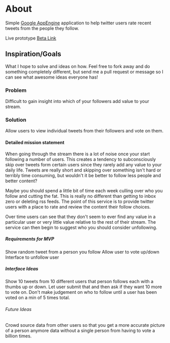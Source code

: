 # About
Simple [Google AppEngine](http://code.google.com/appengine/) application to
help twitter users rate recent tweets from the people they follow.

Live prototype
[Beta Link](http://streamquality.appspot.com/)

## Inspiration/Goals
What I hope to solve and ideas on how.  Feel free to fork away and do
something completely different, but send me a pull request or message so I can
see what awesome ideas everyone has!

### Problem
Difficult to gain insight into which of your followers add value to your stream.

### Solution
Allow users to view individual tweets from their followers and vote on them.

#### Detailed mission statement
When going through the stream there is a lot of noise once your start
following a number of users.   This creates a tendency to subconsciously skip
over tweets form certain users since they rarely add any value to your daily
life.  Tweets are really short and skipping over something isn't hard or
terribly time consuming, but wouldn't it be better to follow less people and
better content?

Maybe you should spend a little bit of time each week culling over who you
follow and cutting the fat.  This is really no different than getting to inbox
zero or deleting rss feeds.  The point of this service is to provide twitter
users with a place to rate and review the content their follow choices.  

Over time users can see that they don't seem to ever find any value in a
particular user or very little value relative to the rest of their stream.
The service can then begin to suggest who you should consider unfollowing.

##### Requirements for MVP
Show random tweet from a person you follow
Allow user to vote up/down
Interface to unfollow user

##### Interface Ideas
Show 10 tweets from 10 different users that person follows each with a thumbs
up or down. Let user submit that and then ask if they want 10 more to vote on.
Don't make judgement on who to follow until a user has been voted on a min of
5 times total.

###### Future Ideas
Crowd source data from other users so that you get a more accurate picture of a
person anymore data without a single person from having to vote a billion
times.
